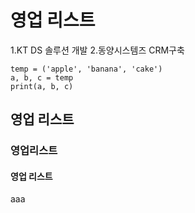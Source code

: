 # 영업 리스트
1.KT DS 솔루션 개발
2.동양시스템즈 CRM구축

```파이썬
temp = ('apple', 'banana', 'cake')
a, b, c = temp
print(a, b, c)
```

## 영업 리스트

### 영업리스트
#### 영업 리스트

aaa